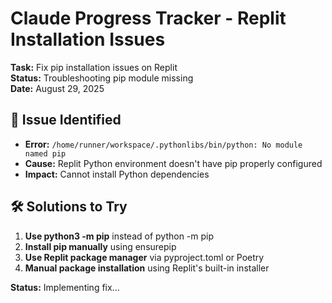 # Claude Progress Tracker - Replit Installation Issues

**Task:** Fix pip installation issues on Replit  
**Status:** Troubleshooting pip module missing  
**Date:** August 29, 2025

## 🚨 **Issue Identified**
- **Error:** `/home/runner/workspace/.pythonlibs/bin/python: No module named pip`
- **Cause:** Replit Python environment doesn't have pip properly configured
- **Impact:** Cannot install Python dependencies

## 🛠️ **Solutions to Try**

1. **Use python3 -m pip** instead of python -m pip
2. **Install pip manually** using ensurepip
3. **Use Replit package manager** via pyproject.toml or Poetry
4. **Manual package installation** using Replit's built-in installer

**Status:** Implementing fix...